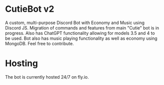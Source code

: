 # CutieBot v2
A custom, multi-purpose Discord Bot with Economy and Music using Discord JS. Migration of commands and features from main "Cutie" bot is in progress. Also has ChatGPT functionality allowing for models 3.5 and 4 to be used. Bot also has music playing functionality as well as economy using MongoDB. Feel free to contribute.

# Hosting
The bot is currently hosted 24/7 on fly.io.

